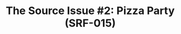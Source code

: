 ---
ee_id_thing: '4114'
site: '1'
type: '2'
inv_num: 2013-138
url: 2013-138-the-source-pizza-party
title: 'The Source Issue #2: Pizza Party (SRF-015)'
year: '2013'
display_year: '2013'
medium: Zine
dims: 11 x 8.5
pitch: |-
  Source code for “Pizza Party” software (a collaboration with Michael Frumin) printed on archival inks and
   paper, footnoted with artist txt, writing, poetry, whatevz, etc, etc, .........
ps: ''
live_url: ''
related: "[16] [2004-009-pizza-party] 2004-009 Pizza Party"
youtube: ''
related_code: https://github.com/coryarcangel/Pizza-Party-0.1.b
imgs: the-source-pizza-party-srf-015-2013-138-detail-01-database-ih.jpg
subheading: ''
download: the-source-pizza-party-2013-138-digital-master-ih.pdf
add_credit: ''
commission: Creative Capital
layout: things-i-made
---